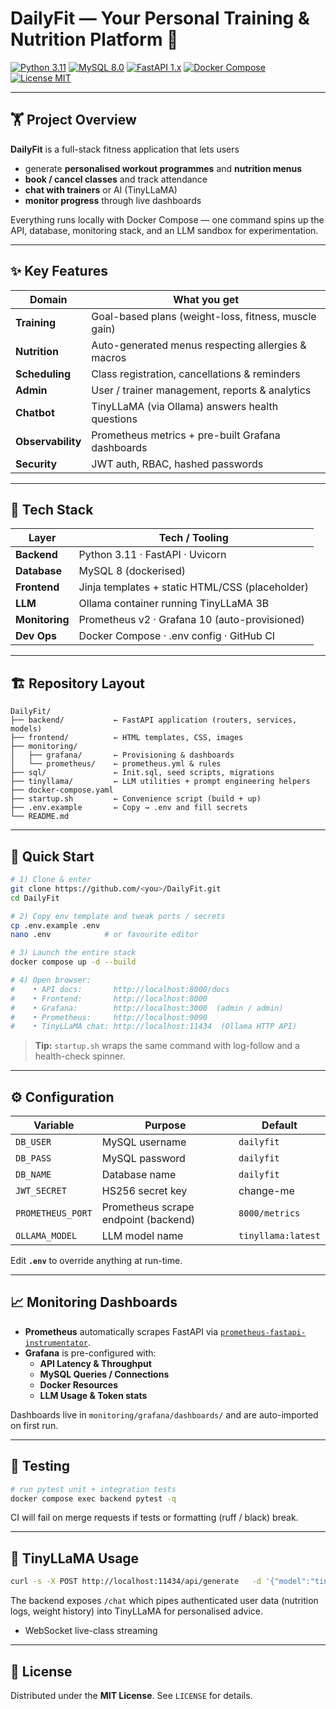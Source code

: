 # DailyFit — Your Personal Training & Nutrition Platform 💪

[![Python 3.11](https://img.shields.io/badge/Python-3.11-blue.svg)](https://www.python.org/)
[![MySQL 8.0](https://img.shields.io/badge/MySQL-8.0-orange.svg)](https://www.mysql.com/)
[![FastAPI 1.x](https://img.shields.io/badge/FastAPI-1.0-green.svg)](https://fastapi.tiangolo.com/)
[![Docker Compose](https://img.shields.io/badge/Docker-Enabled-blue.svg)](https://www.docker.com/)
[![License MIT](https://img.shields.io/badge/License-MIT-yellow.svg)](LICENSE)

---

## 🏋️ Project Overview

**DailyFit** is a full-stack fitness application that lets users

* generate **personalised workout programmes** and **nutrition menus**
* **book / cancel classes** and track attendance
* **chat with trainers** or AI (TinyLLaMA)
* **monitor progress** through live dashboards

Everything runs locally with Docker Compose — one command spins up the API, database, monitoring stack, and an LLM sandbox for experimentation.

---

## ✨ Key Features

| Domain        | What you get                                                         |
| ------------- | -------------------------------------------------------------------- |
| **Training**  | Goal-based plans (weight-loss, fitness, muscle gain)                 |
| **Nutrition** | Auto-generated menus respecting allergies & macros                   |
| **Scheduling**| Class registration, cancellations & reminders                        |
| **Admin**     | User / trainer management, reports & analytics                       |
| **Chatbot**   | TinyLLaMA (via Ollama) answers health questions                      |
| **Observability** | Prometheus metrics + pre-built Grafana dashboards               |
| **Security**  | JWT auth, RBAC, hashed passwords                                     |

---

## 🔧 Tech Stack

| Layer         | Tech / Tooling                                   |
| ------------- | ------------------------------------------------ |
| **Backend**   | Python 3.11 · FastAPI · Uvicorn                  |
| **Database**  | MySQL 8 (dockerised)                             |
| **Frontend**  | Jinja templates + static HTML/CSS (placeholder)  |
| **LLM**       | Ollama container running TinyLLaMA 3B            |
| **Monitoring**| Prometheus v2 · Grafana 10 (auto-provisioned)    |
| **Dev Ops**   | Docker Compose · .env config · GitHub CI         |

---

## 🏗️ Repository Layout

```text
DailyFit/
├── backend/           ← FastAPI application (routers, services, models)
├── frontend/          ← HTML templates, CSS, images
├── monitoring/
│   ├── grafana/       ← Provisioning & dashboards
│   └── prometheus/    ← prometheus.yml & rules
├── sql/               ← Init.sql, seed scripts, migrations
├── tinyllama/         ← LLM utilities + prompt engineering helpers
├── docker-compose.yaml
├── startup.sh         ← Convenience script (build + up)
├── .env.example       ← Copy → .env and fill secrets
└── README.md
```

---

## 🚀 Quick Start

```bash
# 1) Clone & enter
git clone https://github.com/<you>/DailyFit.git
cd DailyFit

# 2) Copy env template and tweak ports / secrets
cp .env.example .env
nano .env            # or favourite editor

# 3) Launch the entire stack
docker compose up -d --build

# 4) Open browser:
#    • API docs:       http://localhost:8000/docs
#    • Frontend:       http://localhost:8000
#    • Grafana:        http://localhost:3000  (admin / admin)
#    • Prometheus:     http://localhost:9090
#    • TinyLLaMA chat: http://localhost:11434  (Ollama HTTP API)
```

> **Tip:** `startup.sh` wraps the same command with log-follow and a health-check spinner.

---

## ⚙️ Configuration

| Variable          | Purpose                               | Default              |
| ----------------- | ------------------------------------- | -------------------- |
| `DB_USER`         | MySQL username                        | `dailyfit`           |
| `DB_PASS`         | MySQL password                        | `dailyfit`           |
| `DB_NAME`         | Database name                         | `dailyfit`           |
| `JWT_SECRET`      | HS256 secret key                      | change-me            |
| `PROMETHEUS_PORT` | Prometheus scrape endpoint (backend)  | `8000/metrics`       |
| `OLLAMA_MODEL`    | LLM model name                        | `tinyllama:latest`   |

Edit **`.env`** to override anything at run-time.

---

## 📈 Monitoring Dashboards

* **Prometheus** automatically scrapes FastAPI via [`prometheus-fastapi-instrumentator`](https://github.com/trallnag/prometheus-fastapi-instrumentator).
* **Grafana** is pre-configured with:
  * **API Latency & Throughput**
  * **MySQL Queries / Connections**
  * **Docker Resources**
  * **LLM Usage & Token stats**

Dashboards live in `monitoring/grafana/dashboards/` and are auto-imported on first run.

---

## 🧪 Testing

```bash
# run pytest unit + integration tests
docker compose exec backend pytest -q
```

CI will fail on merge requests if tests or formatting (ruff / black) break.

---

## 🤖 TinyLLaMA Usage

```bash
curl -s -X POST http://localhost:11434/api/generate   -d '{"model":"tinyllama", "prompt":"Give me a 3-day workout plan"}'
```

The backend exposes `/chat` which pipes authenticated user data (nutrition logs, weight history) into TinyLLaMA for personalised advice.


* WebSocket live-class streaming  

---

## 📝 License

Distributed under the **MIT License**. See `LICENSE` for details.

